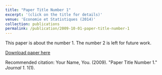 ```yaml
---
title: "Paper Title Number 1"
excerpt: '(click on the title for details)'
venue: 'Economie et Statistiques (2014)'
collection: publications
permalink: /publication/2009-10-01-paper-title-number-1
---
```

This paper is about the number 1. The number 2 is left for future work.

[Download paper here](http://academicpages.github.io/files/paper1.pdf)

Recommended citation: Your Name, You. (2009). "Paper Title Number 1." <i>Journal 1</i>. 1(1).
